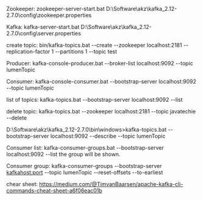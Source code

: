 Zookeeper:
zookeeper-server-start.bat D:\Software\akz\kafka_2.12-2.7.0\config\zookeeper.properties

Kafka:
kafka-server-start.bat D:\Software\akz\kafka_2.12-2.7.0\config\server.properties


create topic:
bin/kafka-topics.bat --create --zookeeper localhost:2181 --replication-factor 1 --partitions 1 --topic test


Producer:
kafka-console-producer.bat --broker-list localhost:9092 --topic lumenTopic


Consumer:
kafka-console-consumer.bat --bootstrap-server localhost:9092 --topic lumenTopic

list of topics:
kafka-topics.bat --bootstrap-server localhost:9092 --list

delete topic:
kafka-topics.bat --zookeeper localhost:2181 --topic javatechie --delete

D:\Software\akz\kafka_2.12-2.7.0\bin\windows>kafka-topics.bat --bootstrap-server localhost:9092 --describe --topic lumenTopic

Consumer list:
kafka-consumer-groups.bat --bootstrap-server localhost:9092 --list
the group will be shown.

Consumer group:
kafka-consumer-groups --bootstrap-server <kafkahost:port> --topic lumenTopic --reset-offsets --to-earliest

chear sheet:
https://medium.com/@TimvanBaarsen/apache-kafka-cli-commands-cheat-sheet-a6f06eac01b

